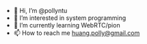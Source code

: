 - 👋 Hi, I’m @pollyntu
- 👀 I’m interested in system programming
- 🌱 I’m currently learning WebRTC/pion
- 📫 How to reach me huang.polly@gmail.com

<!---
pollyntu/pollyntu is a ✨ special ✨ repository because its `README.md` (this file) appears on your GitHub profile.
You can click the Preview link to take a look at your changes.
--->
